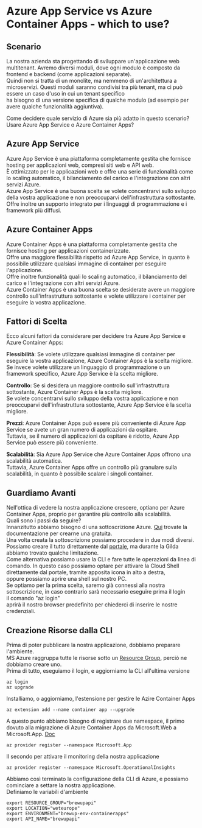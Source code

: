 # Azure App Service vs Azure Container Apps - which to use?


## Scenario
La nostra azienda sta progettando di sviluppare un'applicazione web multitenant. Avremo diversi moduli, dove ogni modulo è composto da frontend e backend (come applicazioni separate).  
Quindi non si tratta di un monolite, ma nemmeno di un'architettura a microservizi. Questi moduli saranno condivisi tra più tenant, ma ci può essere un caso d'uso in cui un tenant specifico  
ha bisogno di una versione specifica di qualche modulo (ad esempio per avere qualche funzionalità aggiuntiva). 

Come decidere quale servizio di Azure sia più adatto in questo scenario? Usare Azure App Service o Azure Container Apps?

## Azure App Service
Azure App Service è una piattaforma completamente gestita che fornisce hosting per applicazioni web, compresi siti web e API web.  
È ottimizzato per le applicazioni web e offre una serie di funzionalità come lo scaling automatico, il bilanciamento del carico e l'integrazione con altri servizi Azure.  
Azure App Service è una buona scelta se volete concentrarvi sullo sviluppo della vostra applicazione e non preoccuparvi dell'infrastruttura sottostante.  
Offre inoltre un supporto integrato per i linguaggi di programmazione e i framework più diffusi.

## Azure Container Apps
Azure Container Apps è una piattaforma completamente gestita che fornisce hosting per applicazioni containerizzate.  
Offre una maggiore flessibilità rispetto ad Azure App Service, in quanto è possibile utilizzare qualsiasi immagine di container per eseguire l'applicazione.  
Offre inoltre funzionalità quali lo scaling automatico, il bilanciamento del carico e l'integrazione con altri servizi Azure.  
Azure Container Apps è una buona scelta se desiderate avere un maggiore controllo sull'infrastruttura sottostante e volete utilizzare i container per eseguire la vostra applicazione.

## Fattori di Scelta
Ecco alcuni fattori da considerare per decidere tra Azure App Service e Azure Container Apps:

**Flessibilità**: Se volete utilizzare qualsiasi immagine di container per eseguire la vostra applicazione, Azure Container Apps è la scelta migliore.  
Se invece volete utilizzare un linguaggio di programmazione o un framework specifico, Azure App Service è la scelta migliore.

**Controllo**: Se si desidera un maggiore controllo sull'infrastruttura sottostante, Azure Container Apps è la scelta migliore.  
Se volete concentrarvi sullo sviluppo della vostra applicazione e non preoccuparvi dell'infrastruttura sottostante, Azure App Service è la scelta migliore.

**Prezzi**: Azure Container Apps può essere più conveniente di Azure App Service se avete un gran numero di applicazioni da ospitare.  
Tuttavia, se il numero di applicazioni da ospitare è ridotto, Azure App Service può essere più conveniente.

**Scalabilità**: Sia Azure App Service che Azure Container Apps offrono una scalabilità automatica.  
Tuttavia, Azure Container Apps offre un controllo più granulare sulla scalabilità, in quanto è possibile scalare i singoli container.

## Guardiamo Avanti
Nell'ottica di vedere la nostra applicazione crescere, optiano per Azure Container Apps, proprio per garantire più controllo alla scalabilità.  
Quali sono i passi da seguire?  
Innanzitutto abbiamo bisogno di una sottoscrizione Azure. [Qui](https://azure.microsoft.com/en-us/free/search/?ef_id=_k_CjwKCAjwr7ayBhAPEiwA6EIGxLf0pLvReT-7F8Ifnwl2gR6WoUwhpeM1cFxo4w78U6X-W79pjBkIeBoCbTsQAvD_BwE_k_&OCID=AIDcmmy6frl1tq_SEM__k_CjwKCAjwr7ayBhAPEiwA6EIGxLf0pLvReT-7F8Ifnwl2gR6WoUwhpeM1cFxo4w78U6X-W79pjBkIeBoCbTsQAvD_BwE_k_&gad_source=1&gclid=CjwKCAjwr7ayBhAPEiwA6EIGxLf0pLvReT-7F8Ifnwl2gR6WoUwhpeM1cFxo4w78U6X-W79pjBkIeBoCbTsQAvD_BwE) trovate la documentazione per crearne una gratuita.  
Una volta creata la sottoscrizione possiamo procedere in due modi diversi.  
Possiamo creare il tutto direttamente dal [portale](https://portal.azure.com/#home), ma durante la Gilda abbiamo trovato qualche limitazione.  
Come alternativa possiamo usare la CLI e fare tutte le operazioni da linea di comando. In questo caso possiamo optare per attivare la Cloud Shell direttamente dal portale, tramite apposita icona in alto a destra,  
oppure possiamo aprire una shell sul nostro PC.  
Se optiamo per la prima scelta, saremo già connessi alla nostra sottoscrizione, in caso contrario sarà necessario eseguire prima il login  
il comando "az login"  
aprirà il nostro browser predefinito per chiederci di inserire le nostre credenziali.

## Creazione Risorse dalla CLI
Prima di poter pubblicare la nostra applicazione, dobbiamo preparare l'ambiente.  
MS Azure raggruppa tutte le risorse sotto un [Resource Group](https://learn.microsoft.com/en-us/azure/azure-resource-manager/management/manage-resource-groups-portal), perciò ne dobbiamo creare uno.  
Prima di tutto, eseguiamo il login, e aggiorniamo la CLI all'ultima versione  
```
az login
az upgrade
```

Installiamo, o aggiorniamo, l'estensione per gestire le Azire Container Apps  
```
az extension add --name container app --upgrade
```
A questo punto abbiamo bisogno di registrare due namespace, il primo dovuto alla migrazione di Azure Container Apps da Microsoft.Web a Microsoft.App. [Doc](https://github.com/microsoft/azure-container-apps/issues/109)
```
az provider register --namespace Microsoft.App
```
Il secondo per attivare il monitoring della nostra applicazione
```
az provider register --namespace Microsoft.OperationalInsights
```
Abbiamo così terminato la configurazione della CLI di Azure, e possiamo cominciare a settare la nostra applicazione.  
Definiamo le variabili d'ambiente  
```
export RESOURCE_GROUP="brewupapi"
export LOCATION="weteurope"
export ENVIRONMENT="brewup-env-containerapps"
export API_NAME="brewupapi"
```
